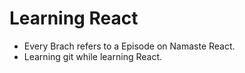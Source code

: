 # Learning React
-   Every Brach refers to a Episode on Namaste React.
-   Learning git while learning React.